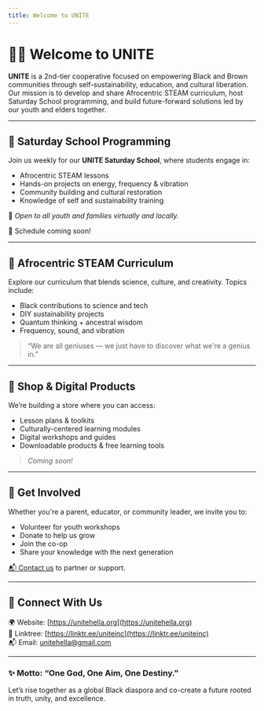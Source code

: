 ```yaml
---
title: Welcome to UNITE
---
```


# ✊🏾 Welcome to UNITE

**UNITE** is a 2nd-tier cooperative focused on empowering Black and Brown communities through self-sustainability, education, and cultural liberation. Our mission is to develop and share Afrocentric STEAM curriculum, host Saturday School programming, and build future-forward solutions led by our youth and elders together.

---

## 🌱 Saturday School Programming

Join us weekly for our **UNITE Saturday School**, where students engage in:

- Afrocentric STEAM lessons
- Hands-on projects on energy, frequency & vibration
- Community building and cultural restoration
- Knowledge of self and sustainability training

📍 *Open to all youth and families virtually and locally.*

📅 Schedule coming soon!

---

## 🧠 Afrocentric STEAM Curriculum

Explore our curriculum that blends science, culture, and creativity. Topics include:

- Black contributions to science and tech
- DIY sustainability projects
- Quantum thinking + ancestral wisdom
- Frequency, sound, and vibration

> “We are all geniuses — we just have to discover what we're a genius in.”

---

## 🛒 Shop & Digital Products

We’re building a store where you can access:

- Lesson plans & toolkits
- Culturally-centered learning modules
- Digital workshops and guides
- Downloadable products & free learning tools

> *Coming soon!*

---

## 🤝 Get Involved

Whether you're a parent, educator, or community leader, we invite you to:

- Volunteer for youth workshops
- Donate to help us grow
- Join the co-op
- Share your knowledge with the next generation

[📬 Contact us](mailto:unitehella@gmail.com) to partner or support.

---

## 🔗 Connect With Us

🌍 Website: [https://unitehella.org](https://unitehella.org)  
🌱 Linktree: [https://linktr.ee/uniteinc](https://linktr.ee/uniteinc)  
📬 Email: [unitehella@gmail.com](mailto:unitehella@gmail.com)

---

### ✨ Motto: “One God, One Aim, One Destiny.”

Let’s rise together as a global Black diaspora and co-create a future rooted in truth, unity, and excellence.

